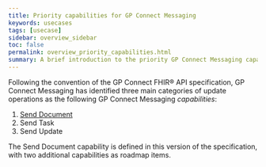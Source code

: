 ```yaml
---
title: Priority capabilities for GP Connect Messaging
keywords: usecases
tags: [usecase]
sidebar: overview_sidebar
toc: false
permalink: overview_priority_capabilities.html
summary: A brief introduction to the priority GP Connect Messaging capabilities
---
```


Following the convention of the GP Connect FHIR&reg; API specification, GP Connect Messaging has identified three main categories of update operations as the following GP Connect Messaging *capabilities*:

1. [Send Document](senddocument.html)
2. Send Task
3. Send Update

The Send Document capability is defined in this version of the specification, with two additional capabilities as roadmap items.

